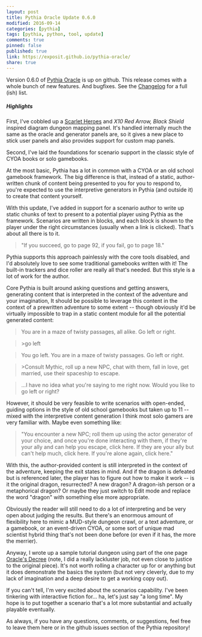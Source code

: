 ```yaml
---
layout: post
title: Pythia Oracle Update 0.6.0
modified: 2016-09-14
categories: [pythia]
tags: [pythia, python, tool, update]
comments: true
pinned: false
published: true
link: https://exposit.github.io/pythia-oracle/
share: true
---
```


Version 0.6.0 of [Pythia Oracle](https://exposit.github.io/pythia-oracle/) is up on github. This release comes with a whole bunch of new features. And bugfixes. See the [Changelog](https://github.com/exposit/pythia-oracle/blob/master/CHANGELOG.md) for a full (ish) list.

##### Highlights

First, I've cobbled up a [Scarlet Heroes](http://www.drivethrurpg.com/product/127180/Scarlet-Heroes) and *X10 Red Arrow, Black Shield* inspired diagram dungeon mapping panel. It's handled internally much the same as the oracle and generator panels are, so it gives a new place to stick user panels and also provides support for custom map panels.

Second, I've laid the foundations for scenario support in the classic style of CYOA books or solo gamebooks.

<!--more-->

At the most basic, Pythia has a lot in common with a CYOA or an old school gamebook framework. The big difference is that, instead of a static, author-written chunk of content being presented to you for you to respond to, you're expected to use the interpretive generators in Pythia (and outside it) to create that content yourself.

With this update, I've added in support for a scenario author to write up static chunks of text to present to a potential player using Pythia as the framework. Scenarios are written in blocks, and each block is shown to the player under the right circumstances (usually when a link is clicked). That's about all there is to it.

>"If you succeed, go to page 92, if you fail, go to page 18."

Pythia supports this approach painlessly with the core tools disabled, and I'd absolutely love to see some traditional gamebooks written with it! The built-in trackers and dice roller are really all that's needed. But this style is a lot of work for the author.

Core Pythia is built around asking questions and getting answers, generating content that is interpreted in the context of the adventure and your imagination, It should be possible to leverage this content in the context of a prewritten adventure to some extent -- though obviously it'd be virtually impossible to trap in a static content module for all the potential generated content:

> You are in a maze of twisty passages, all alike. Go left or right.

> \>go left

> You go left. You are in a maze of twisty passages. Go left or right.

> \>Consult Mythic, roll up a new NPC, chat with them, fall in love, get married, use their spaceship to escape.

> ...I have no idea what you're saying to me right now. Would you like to go left or right?


However, it should be very feasible to write scenarios with open-ended, guiding options in the style of old school gamebooks but taken up to 11 -- mixed with the interpretive content generation I think most solo gamers are very familiar with. Maybe even something like:

> "You encounter a new NPC; roll them up using the actor generator of your choice, and once you're done interacting with them, if they're your ally and can help you escape, click here. If they are your ally but can't help much, click here. If you're alone again, click here."

With this, the author-provided content is still interpreted in the context of the adventure, keeping the exit states in mind. And if the dragon is defeated but is referenced later, the player has to figure out how to make it work -- is it the original dragon, resurrected? A new dragon? A dragon-ish person or a metaphorical dragon? Or maybe they just switch to Edit mode and replace the word "dragon" with something else more appropriate.

Obviously the reader will still need to do a lot of interpreting and be very open about judging the results. But there's an enormous amount of flexibility here to mimic a MUD-style dungeon crawl, or a text adventure, or a gamebook, or an event-driven CYOA, or some sort of unique mad scientist hybrid thing that's not been done before (or even if it has, the more the merrier).

Anyway, I wrote up a sample tutorial dungeon using part of the one page [Oracle's Decree](http://blog.trilemma.com/2015/10/the-oracles-decree.html) (note, I did a really lackluster job, not even close to justice to the original piece). It's not worth rolling a character up for or anything but it does demonstrate the basics the system (but not very cleverly, due to my lack of imagination and a deep desire to get a working copy out).

If you can't tell, I'm very excited about the scenarios capability. I've been tinkering with interactive fiction for... ha, let's just say "a long time". My hope is to put together a scenario that's a lot more substantial and actually playable eventually.

As always, if you have any questions, comments, or suggestions, feel free to leave them here or in the github issues section of the Pythia repository!
